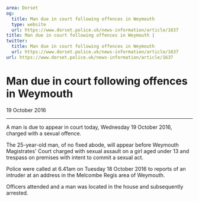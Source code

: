 ```yaml
area: Dorset
og:
  title: Man due in court following offences in Weymouth
  type: website
  url: https://www.dorset.police.uk/news-information/article/1637
title: Man due in court following offences in Weymouth |
twitter:
  title: Man due in court following offences in Weymouth
  url: https://www.dorset.police.uk/news-information/article/1637
url: https://www.dorset.police.uk/news-information/article/1637
```

# Man due in court following offences in Weymouth

19 October 2016

* * *

A man is due to appear in court today, Wednesday 19 October 2016, charged with a sexual offence.

The 25-year-old man, of no fixed abode, will appear before Weymouth Magistrates' Court charged with sexual assault on a girl aged under 13 and trespass on premises with intent to commit a sexual act.

Police were called at 6.41am on Tuesday 18 October 2016 to reports of an intruder at an address in the Melcombe Regis area of Weymouth.

Officers attended and a man was located in the house and subsequently arrested.
